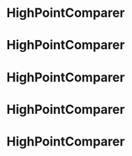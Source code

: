 # HighPointComparer
# HighPointComparer
# HighPointComparer
# HighPointComparer
# HighPointComparer
